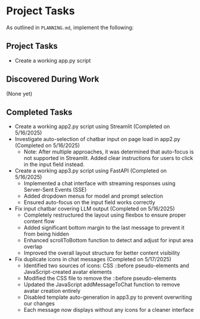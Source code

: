 # Project Tasks 
As outlined in `PLANNING.md`, implement the following:

## Project Tasks
- Create a working app.py script

## Discovered During Work
(None yet)

## Completed Tasks
- Create a working app2.py script using Streamlit (Completed on 5/16/2025)
- Investigate auto-selection of chatbar input on page load in app2.py (Completed on 5/16/2025)
  - Note: After multiple approaches, it was determined that auto-focus is not supported in Streamlit. Added clear instructions for users to click in the input field instead.
- Create a working app3.py script using FastAPI (Completed on 5/16/2025)
  - Implemented a chat interface with streaming responses using Server-Sent Events (SSE)
  - Added dropdown menus for model and prompt selection
  - Ensured auto-focus on the input field works correctly
- Fix input chatbar covering LLM output (Completed on 5/16/2025)
  - Completely restructured the layout using flexbox to ensure proper content flow
  - Added significant bottom margin to the last message to prevent it from being hidden
  - Enhanced scrollToBottom function to detect and adjust for input area overlap
  - Improved the overall layout structure for better content visibility
- Fix duplicate icons in chat messages (Completed on 5/17/2025)
  - Identified two sources of icons: CSS ::before pseudo-elements and JavaScript-created avatar elements
  - Modified the CSS file to remove the ::before pseudo-elements
  - Updated the JavaScript addMessageToChat function to remove avatar creation entirely
  - Disabled template auto-generation in app3.py to prevent overwriting our changes
  - Each message now displays without any icons for a cleaner interface
